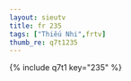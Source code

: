 ```yaml
--- 
layout: sieutv
title: fr 235
tags: ["Thiếu Nhi",frtv]
thumb_re: q7t1235
---
```

{% include q7t1 key="235" %} 
